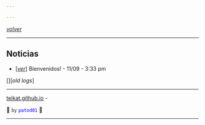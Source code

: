 ```yaml
---

---
```


<link rel="icon" href="/etc/icon.png">

[*volver*][teikat]

---

## Noticias

- \[[*ver*][01]\] Bienvenidos! - 11/09 - 3:33 pm

[][*old logs*]

---

[teikat.github.io][teikat] - <span id="herobrine"></span>

:ghost: `by` <span style="color: blue;">`patod01`</span> :ghost:

[teikat]: https://teikat.github.io

---

[01]: 01
[old logs]: old

<script type="text/javascript" src="/herobrine.js"></script>
